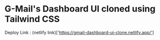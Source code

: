 # G-Mail's Dashboard UI cloned using Tailwind CSS

Deploy Link : (netlify link)['https://gmail-dashboard-ui-clone.netlify.app/']
